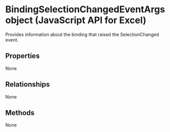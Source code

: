 # BindingSelectionChangedEventArgs object (JavaScript API for Excel)

Provides information about the binding that raised the SelectionChanged event.

## Properties

None

## Relationships
None


## Methods
None

